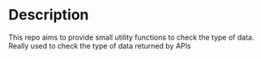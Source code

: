 # Description
This repo aims to provide small utility functions to check the type of data. Really used to check the type of data returned by APIs

